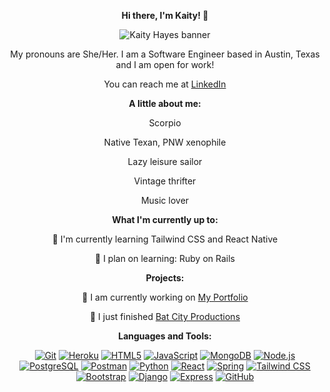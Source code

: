 <div align="center">
  <p><strong>Hi there, I'm Kaity! 👋</strong></p>
  <img src="https://i.imgur.com/hrKsNlnm.png" alt="Kaity Hayes banner">
  <p>My pronouns are She/Her. I am a Software Engineer based in Austin, Texas and I am open for work!</p>
  <p>You can reach me at <a href="https://www.linkedin.com/in/kaityhayes/">LinkedIn</a></p>

  <p><strong>A little about me:</strong></p>
  <p>Scorpio</p>
  <p>Native Texan, PNW xenophile</p>
  <p>Lazy leisure sailor</p>
  <p>Vintage thrifter</p>
  <p>Music lover</p>

  <p><strong>What I'm currently up to:</strong></p>
  <p>🌱 I'm currently learning Tailwind CSS and React Native</p>
  <p>🌟 I plan on learning: Ruby on Rails</p>

  <p><strong>Projects:</strong></p>
  <p>🌿 I am currently working on <a href="https://github.com/kaityhayes/kaityhayes-portfolio/">My Portfolio</a></p>
  <p>🦇 I just finished <a href="https://github.com/kaityhayes/batcity-front/">Bat City Productions</a></p>

  <p><strong>Languages and Tools:</strong></p>
  
   <a href="https://git-scm.com/"><img src="https://img.icons8.com/color/50/000000/git.png" alt="Git" /></a>
  <a href="https://id.heroku.com/login"><img src="https://img.icons8.com/color/50/000000/heroku.png" alt="Heroku" /></a>
  <a href="https://www.w3.org/html/"><img src="https://img.icons8.com/color/50/000000/html-5.png" alt="HTML5" /></a>
  <a href="https://developer.mozilla.org/en-US/docs/Web/JavaScript"><img src="https://img.icons8.com/color/50/000000/javascript.png" alt="JavaScript" /></a>
  <a href="https://www.mongodb.com/"><img src="https://img.icons8.com/color/50/000000/mongodb.png" alt="MongoDB" /></a>
  <a href="https://nodejs.org/en"><img src="https://img.icons8.com/color/50/000000/nodejs.png" alt="Node.js" /></a>
  <a href="https://www.postgresql.org/"><img src="https://img.icons8.com/color/50/000000/postgresql.png" alt="PostgreSQL" /></a>
  <a href="https://www.postman.com/"><img src="https://img.icons8.com/color/50/000000/postman-api.png" alt="Postman" /></a>
  <a href="https://www.python.org/"><img src="https://img.icons8.com/color/50/000000/python.png" alt="Python" /></a>
  <a href="https://react.dev/"><img src="https://img.icons8.com/plasticine/50/000000/react.png" alt="React" /></a>
  <a href="https://spring.io/"><img src="https://img.icons8.com/color/50/000000/spring-logo.png" alt="Spring" /></a>
  <a href="https://tailwindcss.com/"><img src="https://img.icons8.com/color/50/000000/tailwind-css.png" alt="Tailwind CSS" /></a>
  <a href="https://getbootstrap.com/"><img src="https://img.icons8.com/color/50/000000/bootstrap.png" alt="Bootstrap" /></a>
  <a href="https://www.djangoproject.com/"><img src="https://img.icons8.com/color/50/000000/django.png" alt="Django" /></a>
  <a href="https://expressjs.com/"><img src="https://img.icons8.com/color/50/000000/express.png" alt="Express" /></a>
  <a href="https://github.com/"><img src="https://img.icons8.com/ios-filled/50/000000/github.png" alt="GitHub" /></a>
</div>











<!--
**kaityhayes/kaityhayes** is a ✨ _special_ ✨ repository because its `README.md` (this file) appears on your GitHub profile.

Here are some ideas to get you started:

- 🔭 I’m currently working on ...
- 🌱 I’m currently learning ...
- 👯 I’m looking to collaborate on ...
- 🤔 I’m looking for help with ...
- 💬 Ask me about ...
- 📫 How to reach me: ...
- 😄 Pronouns: ...
- ⚡ Fun fact: ...
-->
